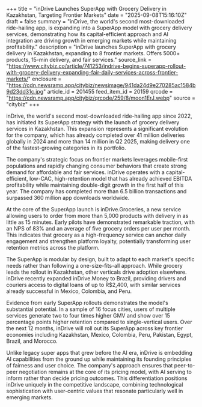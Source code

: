 +++
title = "inDrive Launches SuperApp with Grocery Delivery in Kazakhstan, Targeting Frontier Markets"
date = "2025-09-08T15:16:10Z"
draft = false
summary = "inDrive, the world's second most-downloaded ride-hailing app, is expanding into a SuperApp model with grocery delivery services, demonstrating how its capital-efficient approach and AI integration are driving growth in emerging markets while maintaining profitability."
description = "inDrive launches SuperApp with grocery delivery in Kazakhstan, expanding to 8 frontier markets. Offers 5000+ products, 15-min delivery, and fair services."
source_link = "https://www.citybiz.co/article/741253/indrive-begins-superapp-rollout-with-grocery-delivery-expanding-fair-daily-services-across-frontier-markets/"
enclosure = "https://cdn.newsramp.app/citybiz/newsimage/941da24d9e270285ac1584b9d23dd31c.jpg"
article_id = 201455
feed_item_id = 20159
qrcode = "https://cdn.newsramp.app/citybiz/qrcode/259/8/moon1ErJ.webp"
source = "citybiz"
+++

<p>inDrive, the world's second most-downloaded ride-hailing app since 2022, has initiated its SuperApp strategy with the launch of grocery delivery services in Kazakhstan. This expansion represents a significant evolution for the company, which has already completed over 41 million deliveries globally in 2024 and more than 14 million in Q2 2025, making delivery one of the fastest-growing categories in its portfolio.</p><p>The company's strategic focus on frontier markets leverages mobile-first populations and rapidly changing consumer behaviors that create strong demand for affordable and fair services. inDrive operates with a capital-efficient, low-CAC, high-retention model that has already achieved EBITDA profitability while maintaining double-digit growth in the first half of this year. The company has completed more than 6.5 billion transactions and surpassed 360 million app downloads worldwide.</p><p>At the core of the SuperApp launch is inDrive.Groceries, a new service allowing users to order from more than 5,000 products with delivery in as little as 15 minutes. Early pilots have demonstrated remarkable traction, with an NPS of 83% and an average of five grocery orders per user per month. This indicates that grocery as a high-frequency service can anchor daily engagement and strengthen platform loyalty, potentially transforming user retention metrics across the platform.</p><p>The SuperApp is modular by design, built to adapt to each market's specific needs rather than following a one-size-fits-all approach. While grocery leads the rollout in Kazakhstan, other verticals drive adoption elsewhere. inDrive recently expanded inDrive.Money to Brazil, providing drivers and couriers access to digital loans of up to R$2,400, with similar services already successful in Mexico, Colombia, and Peru.</p><p>Evidence from early SuperApp rollouts demonstrates the model's substantial potential. In a sample of 16 focus cities, users of multiple services generate two to four times higher GMV and show over 15 percentage points higher retention compared to single-vertical users. Over the next 12 months, inDrive will roll out its SuperApp across key frontier economies including Kazakhstan, Mexico, Colombia, Peru, Pakistan, Egypt, Brazil, and Morocco.</p><p>Unlike legacy super apps that grew before the AI era, inDrive is embedding AI capabilities from the ground up while maintaining its founding principles of fairness and user choice. The company's approach ensures that peer-to-peer negotiation remains at the core of its pricing model, with AI serving to inform rather than decide pricing outcomes. This differentiation positions inDrive uniquely in the competitive landscape, combining technological sophistication with user-centric values that resonate particularly well in emerging markets.</p>